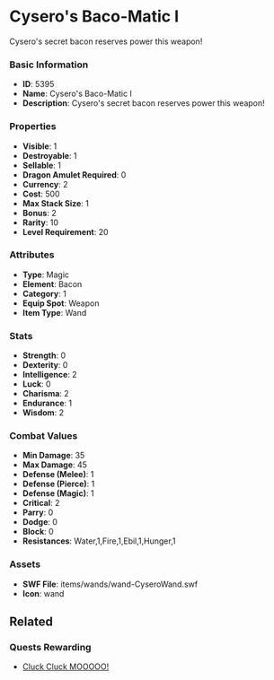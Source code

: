# Cysero's Baco-Matic I

Cysero's secret bacon reserves power this weapon! 

### Basic Information

- **ID**: 5395
- **Name**: Cysero&#039;s Baco-Matic I
- **Description**: Cysero&#039;s secret bacon reserves power this weapon! 

### Properties

- **Visible**: 1
- **Destroyable**: 1
- **Sellable**: 1
- **Dragon Amulet Required**: 0
- **Currency**: 2
- **Cost**: 500
- **Max Stack Size**: 1
- **Bonus**: 2
- **Rarity**: 10
- **Level Requirement**: 20

### Attributes

- **Type**: Magic
- **Element**: Bacon
- **Category**: 1
- **Equip Spot**: Weapon
- **Item Type**: Wand

### Stats

- **Strength**: 0
- **Dexterity**: 0
- **Intelligence**: 2
- **Luck**: 0
- **Charisma**: 2
- **Endurance**: 1
- **Wisdom**: 2

### Combat Values

- **Min Damage**: 35
- **Max Damage**: 45
- **Defense (Melee)**: 1
- **Defense (Pierce)**: 1
- **Defense (Magic)**: 1
- **Critical**: 2
- **Parry**: 0
- **Dodge**: 0
- **Block**: 0
- **Resistances**: Water,1,Fire,1,Ebil,1,Hunger,1

### Assets

- **SWF File**: items/wands/wand-CyseroWand.swf
- **Icon**: wand

## Related

### Quests Rewarding

- [Cluck Cluck MOOOOO!](../quests/756-cluck-cluck-mooooo.md)

